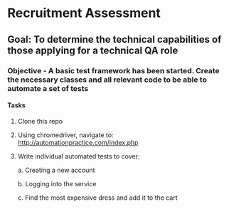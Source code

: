 # Recruitment Assessment

## Goal: To determine the technical capabilities of those applying for a technical QA role

### Objective - A basic test framework has been started. Create the necessary classes and all relevant code to be able to automate a set of tests

#### Tasks

1. Clone this repo

2. Using chromedriver, navigate to: http://automationpractice.com/index.php

3. Write individual automated tests to cover:

    a. Creating a new account
    
    b. Logging into the service
    
    c. Find the most expensive dress and add it to the cart